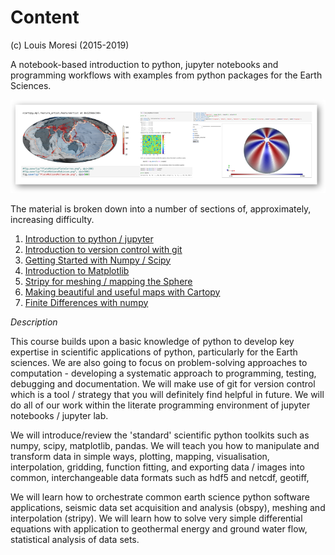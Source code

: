 # Content

(c) Louis Moresi (2015-2019)

A notebook-based introduction to python, jupyter notebooks and programming workflows with examples from python packages for the Earth Sciences.

![](Images/ImageForLandingPage.png)

The material is broken down into a number of sections of, approximately, increasing difficulty.

  1. [Introduction to python / jupyter](Introduction2Python/1-IntroductionToJupyterNotebooks.md)
  2. [Introduction to version control with git](Introduction2VersionControl/1-GettingStartedWithGit.md)
  3. [Getting Started with Numpy / Scipy](NumpyAndScipy/1-IntroductionToNumpy.md)
  4. [Introduction to Matplotlib](Plotting/1-IntroductionToMatplotlib.md)
  5. [Stripy for meshing / mapping the Sphere](SphericalMeshing/SphericalTriangulations/Ex1-Spherical-Triangulations.md)
  6. [Making beautiful and useful maps with Cartopy](Mapping/0-Preliminaries.md)
  7. [Finite Differences with numpy](SolveMathProblems/0-IntroductionToNumericalSolutions.md)


*Description*

This course builds upon a basic knowledge of python to develop key expertise in scientific applications of python, particularly for the Earth sciences. We are also going to focus on problem-solving approaches to computation - developing a systematic approach to programming, testing, debugging and documentation. We will make use of git for version control which is a tool / strategy that you will definitely find helpful in future. We will do all of our work within the literate programming environment of jupyter notebooks / jupyter lab.

We will introduce/review the 'standard' scientific python toolkits such as numpy, scipy, matplotlib, pandas. We will teach you how to manipulate and transform data in simple ways, plotting, mapping, visualisation, interpolation, gridding, function fitting, and exporting data / images into common, interchangeable data formats such as hdf5 and netcdf, geotiff,

We will learn how to orchestrate common earth science python software applications, seismic data set acquisition and analysis (obspy), meshing and interpolation (stripy). We will learn how to solve very simple differential equations with application to geothermal energy and ground water flow, statistical analysis of data sets.
